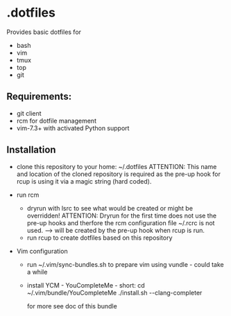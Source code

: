 .dotfiles
=========

Provides basic dotfiles for

- bash
- vim
- tmux
- top
- git

Requirements:
-------------
- git client
- rcm for dotfile management
- vim-7.3+ with activated Python support

Installation
------------
- clone this repository to your home: ~/.dotfiles
  ATTENTION: This name and location of the cloned repository is required as 
             the pre-up hook for rcup is using it via a magic string (hard coded).
- run rcm
  + dryrun with lsrc to see what would be created or might be overridden!
    ATTENTION: Dryrun for the first time does not use the pre-up hooks and therfore 
               the rcm configuration file ~/.rcrc is not used.
               --> will be created by the pre-up hook when rcup is run.
  + run rcup to create dotfiles based on this repository

- Vim configuration
  + run ~/.vim/sync-bundles.sh to prepare vim using vundle - could take a while

  + install YCM - YouCompleteMe - short:
    cd ~/.vim/bundle/YouCompleteMe
    ./install.sh --clang-completer

    for more see doc of this bundle
    
